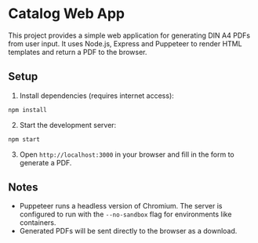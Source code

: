 # Catalog Web App

This project provides a simple web application for generating DIN A4 PDFs from user input. It uses Node.js, Express and Puppeteer to render HTML templates and return a PDF to the browser.

## Setup

1. Install dependencies (requires internet access):

```bash
npm install
```

2. Start the development server:

```bash
npm start
```

3. Open `http://localhost:3000` in your browser and fill in the form to generate a PDF.

## Notes

- Puppeteer runs a headless version of Chromium. The server is configured to run with the `--no-sandbox` flag for environments like containers.
- Generated PDFs will be sent directly to the browser as a download.
